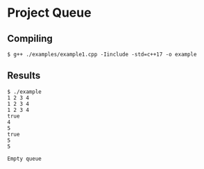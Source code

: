 # Project Queue

## Compiling

`$ g++ ./examples/example1.cpp -Iinclude -std=c++17 -o example`

## Results

```ShellSession
$ ./example
1 2 3 4
1 2 3 4
1 2 3 4
true
4
5
true
5
5

Empty queue
```